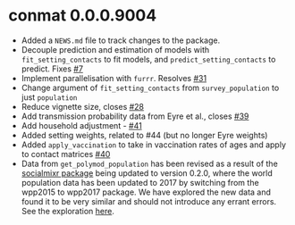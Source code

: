 # conmat 0.0.0.9004

* Added a `NEWS.md` file to track changes to the package.
* Decouple prediction and estimation of models with `fit_setting_contacts` to 
  fit models, and `predict_setting_contacts` to predict. Fixes [#7](https://github.com/njtierney/conmat/issues/7)
* Implement parallelisation with `furrr`. Resolves [#31](https://github.com/njtierney/conmat/issues/31)
* Change argument of `fit_setting_contacts` from `survey_population` to just `population`
* Reduce vignette size, closes [#28](https://github.com/njtierney/conmat/issues/28)
* Add transmission probability data from Eyre et al., closes [#39](https://github.com/njtierney/conmat/issues/39)
* Add household adjustment - [#41](https://github.com/njtierney/conmat/issues/41)
* Added setting weights, related to #44 (but no longer Eyre weights)
* Added `apply_vaccination` to take in vaccination rates of ages and apply to contact matrices [#40](https://github.com/njtierney/conmat/issues/40)
* Data from `get_polymod_population` has been revised as a result of the [socialmixr package](https://github.com/epiforecasts/socialmixr/blob/main/NEWS.md) being updated to version 0.2.0, where the world population data has been updated to 2017 by switching from the wpp2015 to wpp2017 package. We have explored the new data and found it to be very similar and should not introduce any errant errors. See the exploration [here](https://gist.github.com/njtierney/4862fa73abab97093d779fa7f2904d11).
